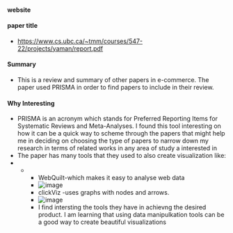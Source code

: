 ####  website
####  paper title   
-  https://www.cs.ubc.ca/~tmm/courses/547-22/projects/yaman/report.pdf

#### Summary 
-  This is a review and summary of other papers in e-commerce. The paper used PRISMA in order  to find papers to include in their review.
####  Why Interesting 
-  PRISMA is an acronym which stands for Preferred Reporting Items for Systematic Reviews and Meta-Analyses. I found this tool interesting on how it can be a quick way to scheme through the papers that might help me in deciding on choosing the type of papers to narrow down my research in terms of related works in any area of study a interested in
-  The paper has many tools that they used to also create visualization like:
-    -  -  WebQuilt-which makes it easy to analyse web data
        -  ![image](https://github.com/lomuaphe/reflections-research/assets/1378493/f7b41491-f7b1-46b2-8e6f-809417313ebc)
        -  clickViz -uses graphs with nodes and arrows.
        -  ![image](https://github.com/lomuaphe/reflections-research/assets/1378493/6e86da11-1949-4b50-b469-efafde06c315)
        -  I find intersting the tools they have in achievng the desired product. I am learning that using data manipulkation tools can be a good way to create beautiful visualizations 


